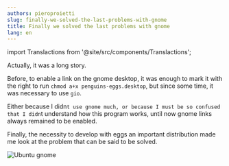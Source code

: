 ```yaml
---
authors: pieroproietti
slug: finally-we-solved-the-last-problems-with-gnome
title: Finally we solved the last problems with gnome
lang: en
---
```

import Translactions from '@site/src/components/Translactions';

<Translactions />

Actually, it was a long story. 

Before, to enable a link on the gnome desktop, it was enough to mark it with the right to run ``chmod a+x penguins-eggs.desktop``, but since some time, it was necessary to use ``gio``.

Either because I didn`t use gnome much, or because I must be so confused that I didn`t understand how this program works, until now gnome links always remained to be enabled.

Finally, the necessity to develop with eggs an important distribution made me look at the problem that can be said to be solved.

![Ubuntu gnome](/images/ubuntu-gnome.png)